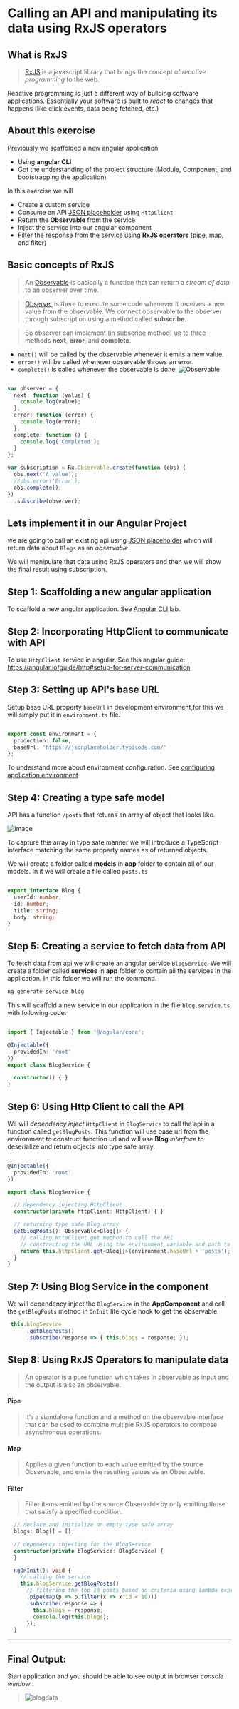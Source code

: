 # Calling an API and manipulating its data using RxJS operators

## What is RxJS
> [RxJS](https://rxjs.dev/guide/overview) is a javascript library that brings the concept of *reactive programming* to the web.

Reactive programming is just a different way of building software applications. Essentially your software is built to *react* to changes that happens (like click events, data being fetched, etc.)

## About this exercise

Previously we scaffolded a new angular application  

* Using **angular CLI**
* Got the understanding of the project structure (Module, Component, and bootstrapping the application) 

In this exercise we will

* Create a custom service 
* Consume an API [JSON placeholder](https://jsonplaceholder.typicode.com/) using `HttpClient`
* Return the **Observable** from the service
* Inject the service into our angular component
* Filter the response from the service using **RxJS operators** (pipe, map, and filter)

## Basic concepts of RxJS
> An [Observable](https://rxjs.dev/guide/observable) is basically a function that can return a *stream of data* to an observer over time.

> [Observer](https://rxjs.dev/guide/observer) is there to execute some code whenever it receives a new value from the observable. We connect observable to the observer through subscription using a method called **subscribe**.

> So observer can implement (in subscribe method) up to three methods **next**, **error**, and **complete**.

- `next()` will be called by the observable whenever it emits a new value.
- `error()` will be called whenever observable throws an error. 
- `complete()` is called whenever the observable is done.
![Observable](https://user-images.githubusercontent.com/100778209/157576466-819f0b12-8bac-401d-a0e1-c43485eb2f96.png)

```typescript

var observer = {
  next: function (value) {
    console.log(value);
  },
  error: function (error) {
    console.log(error);
  },
  complete: function () {
    console.log('Completed');
  }
};

var subscription = Rx.Observable.create(function (obs) {
  obs.next('A value');
  //obs.error('Error');
  obs.complete();
})
  .subscribe(observer);  
```
## Lets implement it in our Angular Project
we are going to call an existing api using [JSON placeholder](https://jsonplaceholder.typicode.com/) which will return data about `Blogs` as an *observable*. 

We will manipulate that data using RxJS operators and then we will show the final result using subscription.

## Step 1: Scaffolding a new angular application
To scaffold a new angular application. See [Angular CLI](https://github.com/PatternsTechGit/PT_AngularCLI) lab.

## Step 2: Incorporating HttpClient to communicate with API
To use `HttpClient` service in angular. See this angular guide: https://angular.io/guide/http#setup-for-server-communication

## Step 3: Setting up API's base URL
Setup base URL property `baseUrl` in development environment,for this we will simply put it in `environment.ts` file. 

```typescript

export const environment = {
  production: false,
  baseUrl: 'https://jsonplaceholder.typicode.com/'
};

```
To understand more about environment configuration. See [configuring application environment](https://angular.io/guide/build)

## Step 4: Creating a type safe model
API has a function `/posts` that returns an array of object that looks like.

![image](https://user-images.githubusercontent.com/100778209/157579376-36ad32e3-d21a-4b4e-85bb-d4b191cdefdd.png)

To capture this array in type safe manner we will introduce a TypeScript interface matching the same property names as of returned objects.

We will create a folder called **models** in **app** folder to contain all of our models. In it we will create a file called `posts.ts`

```typescript

export interface Blog {
  userId: number;
  id: number;
  title: string;
  body: string;
}

```

## Step 5: Creating a service to fetch data from API
To fetch data from api we will create an angular service `BlogService`. We will create a folder called **services** in **app** folder to contain all the services in the application. In this folder we will run the command.

```typescript
ng generate service blog
```

This will scaffold a new service in our application in the file `blog.service.ts` with following code:

```typescript

import { Injectable } from '@angular/core';

@Injectable({
  providedIn: 'root'
})
export class BlogService {

  constructor() { }
}


```

## Step 6: Using Http Client to call the API
We will *dependency inject* `HttpClient` in `BlogService` to call the api in a function called `getBlogPosts`. This function will use base url from the environment to construct function url and will use **Blog** *interface* to deserialize and return objects into type safe array.

```typescript

@Injectable({
  providedIn: 'root'
})

export class BlogService {

  // dependency injecting HttpClient
  constructor(private httpClient: HttpClient) { }

  // returning type safe Blog array
  getBlogPosts(): Observable<Blog[]> {
    // calling HttpClient get method to call the API
    // constructing the URL using the environment variable and path to the function (i.e., posts)
    return this.httpClient.get<Blog[]>(environment.baseUrl + 'posts');
  }
}


```

## Step 7: Using Blog Service in the component
We will dependency inject the `BlogService` in the **AppComponent** and call the `getBlogPosts` method in `OnInit` life cycle hook to get the observable.

```typescript
 this.blogService
      .getBlogPosts()
      .subscribe(response => { this.blogs = response; });
```
## Step 8: Using RxJS Operators to manipulate data
> An operator is a pure function which takes in observable as input and the output is also an observable.

#### Pipe
> It’s a standalone function and a method on the observable interface that can be used to combine multiple RxJS operators to compose asynchronous operations.

#### Map
> Applies a given function to each value emitted by the source Observable, and emits the resulting values as an Observable.

#### Filter
> Filter items emitted by the source Observable by only emitting those that satisfy a specified condition.

```typescript
  // declare and initialize an empty type safe array
  blogs: Blog[] = [];

  // dependency injecting for the BlogService
  constructor(private blogService: BlogService) {
  }

  ngOnInit(): void {
    // calling the service
    this.blogService.getBlogPosts()
      // filtering the top 10 posts based on criteria using lambda expression
      .pipe(map(p => p.filter(x => x.id < 10)))
      .subscribe(response => {
        this.blogs = response;
        console.log(this.blogs);
      });
  }
```
------
## Final Output:

Start application and you should be able to see output in browser *console window* :

>![blogdata](/readme_assets/output.png)
